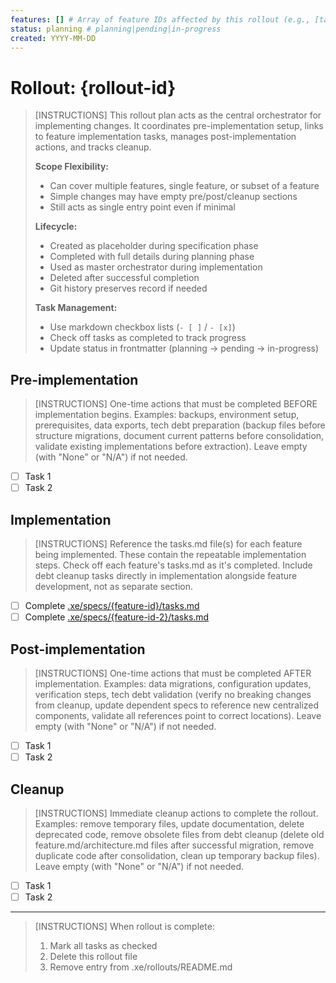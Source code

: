 ```yaml
---
features: [] # Array of feature IDs affected by this rollout (e.g., [task-scoring, stack-summary])
status: planning # planning|pending|in-progress
created: YYYY-MM-DD
---
```


# Rollout: {rollout-id}

> [INSTRUCTIONS]
> This rollout plan acts as the central orchestrator for implementing changes. It coordinates pre-implementation setup, links to feature implementation tasks, manages post-implementation actions, and tracks cleanup.
>
> **Scope Flexibility:**
>
> - Can cover multiple features, single feature, or subset of a feature
> - Simple changes may have empty pre/post/cleanup sections
> - Still acts as single entry point even if minimal
>
> **Lifecycle:**
>
> - Created as placeholder during specification phase
> - Completed with full details during planning phase
> - Used as master orchestrator during implementation
> - Deleted after successful completion
> - Git history preserves record if needed
>
> **Task Management:**
>
> - Use markdown checkbox lists (`- [ ]` / `- [x]`)
> - Check off tasks as completed to track progress
> - Update status in frontmatter (planning → pending → in-progress)

## Pre-implementation

> [INSTRUCTIONS]
> One-time actions that must be completed BEFORE implementation begins. Examples: backups, environment setup, prerequisites, data exports, tech debt preparation (backup files before structure migrations, document current patterns before consolidation, validate existing implementations before extraction). Leave empty (with "None" or "N/A") if not needed.

- [ ] Task 1
- [ ] Task 2

## Implementation

> [INSTRUCTIONS]
> Reference the tasks.md file(s) for each feature being implemented. These contain the repeatable implementation steps. Check off each feature's tasks.md as it's completed. Include debt cleanup tasks directly in implementation alongside feature development, not as separate section.

- [ ] Complete [.xe/specs/{feature-id}/tasks.md](.xe/specs/{feature-id}/tasks.md)
- [ ] Complete [.xe/specs/{feature-id-2}/tasks.md](.xe/specs/{feature-id-2}/tasks.md)

## Post-implementation

> [INSTRUCTIONS]
> One-time actions that must be completed AFTER implementation. Examples: data migrations, configuration updates, verification steps, tech debt validation (verify no breaking changes from cleanup, update dependent specs to reference new centralized components, validate all references point to correct locations). Leave empty (with "None" or "N/A") if not needed.

- [ ] Task 1
- [ ] Task 2

## Cleanup

> [INSTRUCTIONS]
> Immediate cleanup actions to complete the rollout. Examples: remove temporary files, update documentation, delete deprecated code, remove obsolete files from debt cleanup (delete old feature.md/architecture.md files after successful migration, remove duplicate code after consolidation, clean up temporary backup files). Leave empty (with "None" or "N/A") if not needed.

- [ ] Task 1
- [ ] Task 2

---

> [INSTRUCTIONS]
> When rollout is complete:
>
> 1. Mark all tasks as checked
> 2. Delete this rollout file
> 3. Remove entry from .xe/rollouts/README.md
